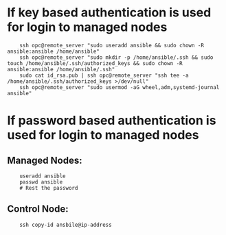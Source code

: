 # If key based authentication is used for login to managed nodes

        ssh opc@remote_server "sudo useradd ansible && sudo chown -R ansible:ansible /home/ansible"
        ssh opc@remote_server "sudo mkdir -p /home/ansible/.ssh && sudo touch /home/ansible/.ssh/authorized_keys && sudo chown -R ansible:ansible /home/ansible/.ssh"
        sudo cat id_rsa.pub | ssh opc@remote_server "ssh tee -a /home/ansible/.ssh/authorized_keys >/dev/null"
        ssh opc@remote_server "sudo usermod -aG wheel,adm,systemd-journal ansible"

# If password based authentication is used for login to managed nodes

## Managed Nodes:

        useradd ansible
        passwd ansible
        # Rest the password

## Control Node:

        ssh copy-id ansbile@ip-address
